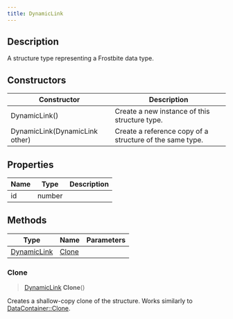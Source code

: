 ```yaml
---
title: DynamicLink
---
```

## Description

A structure type representing a Frostbite data type.

## Constructors

| Constructor                    | Description                                              |
| ------------------------------ | -------------------------------------------------------- |
| DynamicLink()                  | Create a new instance of this structure type.            |
| DynamicLink(DynamicLink other) | Create a reference copy of a structure of the same type. |

## Properties

| Name | Type   | Description |
| ---- | ------ | ----------- |
| id   | number |             |

## Methods

| Type                       | Name            | Parameters |
| -------------------------- | --------------- | ---------- |
| [DynamicLink](/vext/ref/fb/dynamiclink/) | [Clone](#clone) |            |

### Clone

> [DynamicLink](/vext/ref/fb/dynamiclink/) **Clone**()

Creates a shallow-copy clone of the structure. Works similarly to [DataContainer::Clone](/vext/ref/shared/class/datacontainer#clone).

